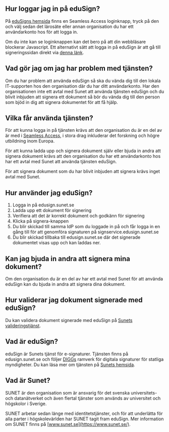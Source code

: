 ## Hur loggar jag in på eduSign?

På [eduSigns hemsida](https://edusign.sunet.se/) finns en Seamless Access
loginknapp, tryck på den och välj sedan det lärosäte eller annan organisation
du har ett användarkonto hos för att logga in.

Om du inte kan se loginknappen kan det bero på att din webbläsare blockerar
Javascript. Ett alternativt sätt att logga in på eduSign är att gå till
signeringssidan direkt via [denna länk](https://edusign.sunet.se/sign).

## Vad gör jag om jag har problem med tjänsten?

Om du har problem att använda eduSign så ska du vända dig till den 
lokala IT-supporten hos den organisation där du har ditt användarkonto. 
Har den organisationen inte ett avtal med Sunet att använda tjänsten 
eduSign och du blivit inbjuden att signera ett dokument så bör du vända 
dig till den person som bjöd in dig att signera dokumentet för att få hjälp.

## Vilka får använda tjänsten?

För att kunna logga in på tjänsten krävs att den organisation du är en del av
är med i [Seamless Access](https://seamlessaccess.org/), i stora drag
inkluderar det forskning och högre utbildning inom Europa.

För att kunna ladda upp och signera dokument själv eller bjuda in andra att
signera dokument krävs att den organisation du har ett användarkonto hos har
ett avtal med Sunet att använda tjänsten eduSign.

För att signera dokument som du har blivit inbjuden att signera krävs inget
avtal med Sunet. 

## Hur använder jag eduSign?

1. Logga in på edusign.sunet.se
2. Ladda upp ett dokument för signering
3. Verifiera att det är korrekt dokument och godkänn för signering
4. Klicka på signera-knappen
5. Du blir skickad till samma IdP som du loggade in på och får 
   logga in en gång till för att genomföra signaturen på 
   signservice.edusign.sunet.se
6. Du blir skickad tillbaka till edusign.sunet.se där det signerade 
   dokumentet visas upp och kan laddas ner.

## Kan jag bjuda in andra att signera mina dokument?

Om den organisation du är en del av har ett avtal med Sunet för att använda
eduSign kan du bjuda in andra att signera dina dokument.

## Hur validerar jag dokument signerade med eduSign?

Du kan validera dokument signerade med eduSign
på [Sunets valideringstjänst](https://validator.edusign.sunet.se/).

## Vad är eduSign?

eduSign är Sunets tjänst för e-signaturer. Tjänsten finns på edusign.sunet.se
och följer [DIGGs](https://www.digg.se/) ramverk för digitala signaturer för
statliga myndigheter. Du kan läsa mer om tjänsten på [Sunets
hemsida](https://sunet.se/services/sakerhet/edusign).

## Vad är Sunet?

SUNET är den organisation som är ansvarig för det svenska universitets- 
och datanätverket och även flertal tjänster som används av universitet 
och högskolor i Sverige.

SUNET arbetar sedan länge med identitetstjänster, och för att underlätta 
för alla parter i högskolevärlden har SUNET tagit fram eduSign. Mer 
information om SUNET finns på [www.sunet.se](https://www.sunet.se/).
